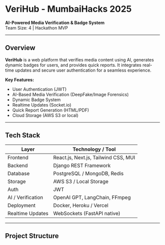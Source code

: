 # VeriHub - MumbaiHacks 2025

**AI-Powered Media Verification & Badge System**  
Team Size: 4 | Hackathon MVP

---

## Overview
**VeriHub** is a web platform that verifies media content using AI, generates dynamic badges for users, and provides quick reports. It integrates real-time updates and secure user authentication for a seamless experience.

**Key Features:**
- User Authentication (JWT)
- AI-Based Media Verification (DeepFake/Image Forensics)
- Dynamic Badge System
- Realtime Updates (Socket.io)
- Quick Report Generation (HTML/PDF)
- Cloud Storage (AWS S3 or local)

---

## Tech Stack

| Layer             | Technology / Tool                      |
| ----------------- | ------------------------------------- |
| Frontend          | React.js, Next.js, Tailwind CSS, MUI  |
| Backend           | Django REST Framework                 |
| Database          | PostgreSQL / MongoDB, Redis           |
| Storage           | AWS S3 / Local Storage                 |
| Auth              | JWT                                   |
| AI / Verification | OpenAI GPT, LangChain, FFmpeg         |
| Deployment        | Docker, Heroku / Vercel               |
| Realtime Updates  | WebSockets (FastAPI native)           |

---

## Project Structure

